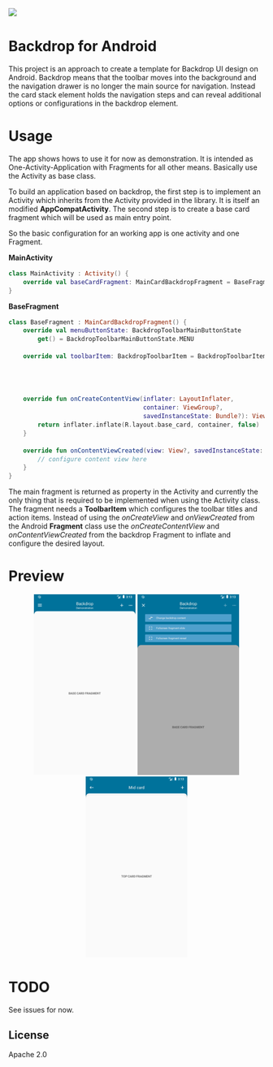 [![](https://jitpack.io/v/Str3l0k/Backdrop_Android.svg)](https://jitpack.io/#Str3l0k/Backdrop_Android)

# Backdrop for Android
This project is an approach to create a template for Backdrop UI design on Android.
Backdrop means that the toolbar moves into the background and the navigation drawer is no longer the main source for navigation.
Instead the card stack element holds the navigation steps and can reveal additional options or configurations in the backdrop element.

# Usage
The app shows hows to use it for now as demonstration. 
It is intended as One-Activity-Application with Fragments for all other means.
Basically use the Activity as base class.

To build an application based on backdrop, the first step is to implement an Activity which
inherits from the Activity provided in the library. It is itself an modified __AppCompatActivity__.
The second step is to create a base card fragment which will be used as main entry point.

So the basic configuration for an working app is one activity and one Fragment.

__MainActivity__
```kotlin
class MainActivity : Activity() {
    override val baseCardFragment: MainCardBackdropFragment = BaseFragment()
}
```

__BaseFragment__
```kotlin
class BaseFragment : MainCardBackdropFragment() {
    override val menuButtonState: BackdropToolbarMainButtonState
        get() = BackdropToolbarMainButtonState.MENU

    override val toolbarItem: BackdropToolbarItem = BackdropToolbarItem(title = "Backdrop",
                                                                        subtitle = "Demonstration",
                                                                        primaryAction = R.drawable.ic_add,
                                                                        moreActionEnabled = true)

    override fun onCreateContentView(inflater: LayoutInflater,
                                     container: ViewGroup?,
                                     savedInstanceState: Bundle?): View? {
        return inflater.inflate(R.layout.base_card, container, false)
    }

    override fun onContentViewCreated(view: View?, savedInstanceState: Bundle?) {
        // configure content view here
    }
}
```

The main fragment is returned as property in the Activity and currently the only thing that is required to be 
implemented when using the Activity class. The fragment needs a __ToolbarItem__ which configures the toolbar titles and 
action items. Instead of using the *onCreateView* and *onViewCreated* from the Android __Fragment__ class use the *onCreateContentView* and
*onContentViewCreated* from the backdrop Fragment to inflate and configure the desired layout.


# Preview
<p align="center">
  <img width="200" src="./img/base_view.png">
  <img width="200" src="./img/content_open.png">
  <img width="200" src="./img/card_stack.png">
</p>

# TODO
See issues for now.

## License
Apache 2.0
